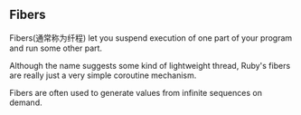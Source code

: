 ## Fibers

Fibers(通常称为纤程) let you suspend execution of one part of your program and run some other part.

Although the name suggests some kind of lightweight thread, Ruby's fibers are really just a very simple coroutine mechanism.

Fibers are often used to generate values from infinite sequences on demand.

